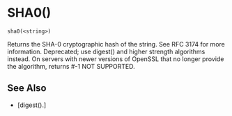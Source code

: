 # SHA0()
`sha0(<string>)`

  Returns the SHA-0 cryptographic hash of the string. See RFC 3174 for more information. Deprecated; use digest() and higher strength algorithms instead. On servers with newer versions of OpenSSL that no longer provide the algorithm, returns #-1 NOT SUPPORTED.


## See Also
- [digest().]

